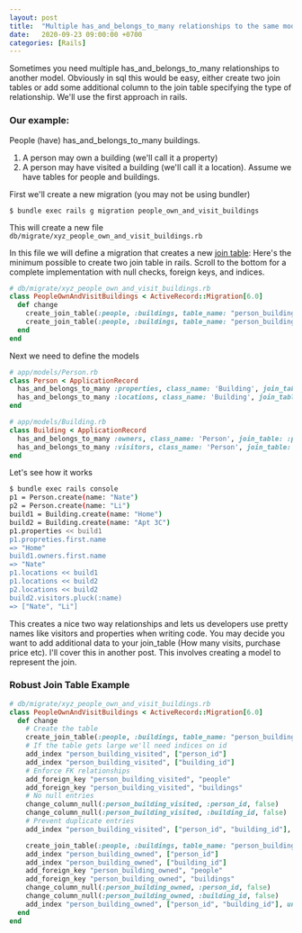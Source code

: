 ```yaml
---
layout: post
title:  "Multiple has_and_belongs_to_many relationships to the same model rails"
date:   2020-09-23 09:00:00 +0700
categories: [Rails]
---
```


Sometimes you need multiple has_and_belongs_to_many relationships to another model. Obviously in sql this would be easy, either create two join tables
or add some additional column to the join table specifying the type of relationship. We'll use the first approach in rails.

### Our example:
People (have) has_and_belongs_to_many buildings.
1. A person may own a building (we'll call it a property)
2. A person may have visited a building (we'll call it a location).
Assume we have tables for people and buildings.

First we'll create a new migration (you may not be using bundler)
```
$ bundle exec rails g migration people_own_and_visit_buildings
```

This will create a new file `db/migrate/xyz_people_own_and_visit_buildings.rb`

In this file we will define a migration that creates a new [join table](https://apidock.com/rails/ActiveRecord/ConnectionAdapters/SchemaStatements/create_join_table):
Here's the minimum possible to create two join table in rails. Scroll to the bottom for a complete implementation with null checks, foreign keys, and indices.
```ruby
# db/migrate/xyz_people_own_and_visit_buildings.rb
class PeopleOwnAndVisitBuildings < ActiveRecord::Migration[6.0]
  def change
    create_join_table(:people, :buildings, table_name: "person_building_visited")
    create_join_table(:people, :buildings, table_name: "person_building_owned")
  end
end
```

Next we need to define the models
```ruby
# app/models/Person.rb
class Person < ApplicationRecord
  has_and_belongs_to_many :properties, class_name: 'Building', join_table: :person_building_owned
  has_and_belongs_to_many :locations, class_name: 'Building', join_table: :person_building_visited
end

# app/models/Building.rb
class Building < ApplicationRecord
  has_and_belongs_to_many :owners, class_name: 'Person', join_table: :person_building_owned
  has_and_belongs_to_many :visitors, class_name: 'Person', join_table: :person_building_visited
end
```

Let's see how it works
```bash
$ bundle exec rails console
p1 = Person.create(name: "Nate")
p2 = Person.create(name: "Li")
build1 = Building.create(name: "Home")
build2 = Building.create(name: "Apt 3C")
p1.properties << build1
p1.propreties.first.name
=> "Home"
build1.owners.first.name
=> "Nate"
p1.locations << build1
p1.locations << build2
p2.locations << build2
build2.visitors.pluck(:name)
=> ["Nate", "Li"]
```

This creates a nice two way relationships and lets us developers use pretty names like visitors and properties when writing code.
You may decide you want to add additional data to your join_table (How many visits, purchase price etc). I'll cover this in another post. This involves creating a model to represent the join.

### Robust Join Table Example
```ruby
# db/migrate/xyz_people_own_and_visit_buildings.rb
class PeopleOwnAndVisitBuildings < ActiveRecord::Migration[6.0]
  def change
    # Create the table  
    create_join_table(:people, :buildings, table_name: "person_building_visited")
    # If the table gets large we'll need indices on id  
    add_index "person_building_visited", ["person_id"]
    add_index "person_building_visited", ["building_id"]
    # Enforce FK relationships  
    add_foreign_key "person_building_visited", "people"
    add_foreign_key "person_building_visited", "buildings"
    # No null entries        
    change_column_null(:person_building_visited, :person_id, false)
    change_column_null(:person_building_visited, :building_id, false)
    # Prevent duplicate entries  
    add_index "person_building_visited", ["person_id", "building_id"], unique: true

    create_join_table(:people, :buildings, table_name: "person_building_owned")
    add_index "person_building_owned", ["person_id"]
    add_index "person_building_owned", ["building_id"]
    add_foreign_key "person_building_owned", "people"
    add_foreign_key "person_building_owned", "buildings"
    change_column_null(:person_building_owned, :person_id, false)
    change_column_null(:person_building_owned, :building_id, false)
    add_index "person_building_owned", ["person_id", "building_id"], unique: true
  end
end

```
 
